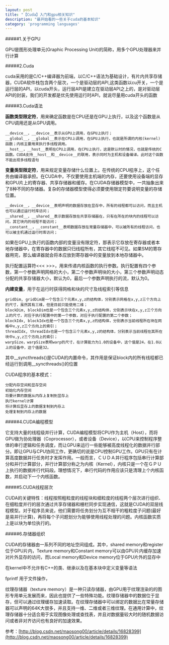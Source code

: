 ```yaml
---                                                                                                                                                             
layout: post
title: "【Cuda】入门和gpu相关知识"
description: "最开始看的一些关于cuda的基本知识"
category: 'programming languages'
---
```


#####1.关于GPU

GPU是图形处理单元(Graphic Processing Unit)的简称，用多个GPU处理器来并行计算

#####2.Cuda
	
cuda采用的是C/C++编译器为前端，以C/C++语法为基础设计，有片内共享存储器，CUDA软件栈包含两个层次，一个是驱动层的API,这类函数以cu开关，一个是运行层的API，以cuda开头，运行层API是建立在驱动层API之上的，是对驱动层API的封装，我们的开发都是优先使用运行时API，就说尽量用cuda开头的函数

#####3.Cuda语法

**函数类型限定符**，用来确定函数是在CPU还是在GPU上执行，以及这个函数是从CPU调用还是从GPU调用。

	__device__，__device__表示从GPU上调用，在GPU上执行；
	__global__，__global__表示在CPU上调用，在GPU上执行，也就是所谓的内核(kernel)函数；内核主要用来执行多线程调用。
	__host__，__host__表明在CPU上调用，在CPU上执行，这是默认时的情况，也就是传统的C函数。CUDA支持__host__和__device__的联用，表示同时为主机和设备编译。此时这个函数不能出现多线程语句

**变量类型限定符**，用来规定变量存储什么位置上。在传统的CPU程序上，这个任务由编译器承担。在CUDA中，不仅要使用主机端的内存，还要使用设备端的显存和GPU片上的寄存器、共享存储器和缓存。在CUDA存储器模型中，一共抽象出来了8种不同的存储器。复杂的存储器模型使得必须要使用限定符要说明变量的存储位置。

	__device__，__device__表明声明的数据存放在显存中，所有的线程都可以访问，而且主机也可以通过运行时库访问；
	__shared__，__shared__表示数据存放在共享存储器在，只有在所在的块内的线程可以访问，其它块内的线程不能访问；
	__constant__，__constant__表明数据存放在常量存储器中，可以被所有的线程访问，也可以被主机通过运行时库访问；

如果在GPU上执行的函数内部的变量没有限定符，那表示它存放在寄存器或者本地存储器中，在寄存器中的数据只归线程所有，其它线程不可见。如果SM的寄存器用完，那么编译器就会将本应放到寄存器中的变量放到本地存储器中。

执行配置运算符<<< >>>，用来传递内核函数的执行参数。执行配置有四个参数，第一个参数声明网格的大小，第二个参数声明块的大小，第三个参数声明动态分配的共享存储器大小，默认为0，最后一个参数声明执行的流，默认为0。

**内建变量**，用于在运行时获得网格和块的尺寸及线程索引等信息

	gridDim, gridDim是一个包含三个元素x,y,z的结构体，分别表示网格在x,y,z三个方向上的尺寸，虽然其有三维，但是目前只能使用二维；
	blockDim, blockDim也是一个包含三个元素x,y,z的结构体，分别表示块在x,y,z三个方向上的尺寸，对应于执行配置中的第一个参数，对应于执行配置的第二个参数；
	blockIdx, blockIdx也是一个包含三个元素x,y,z的结构体，分别表示当前线程所在块在网格中x,y,z三个方向上的索引；
	threadIdx, threadIdx也是一个包含三个元素x,y,z的结构体，分别表示当前线程在其所在块中x,y,z三个方向上的索引；
	warpSize，warpSize表明warp的尺寸，在计算能力为1.0的设备中，这个值是24，在1.0以上的设备中，这个值是32。

其中__syncthreads()是CUDA的内置命令，其作用是保证block内的所有线程都已经运行到调用__syncthreads()的位置

CUDA程序的基本模式：

	分配内存空间和显存空间
	初始化内存空间
	将要计算的数据从内存上复制到显存上
	执行kernel计算
	将计算后显存上的数据复制到内存上
	处理复制到内存上的数据

#####4.CUDA编程模型

它支持大量的线程级并行计算，CUDA编程模型将CPU作为主机（Host），而将GPU做为协处理器（Coprocessor），或者设备（Device），以CPU来控制程序整体的串行逻辑和任务调度，而让GPU来运行一些能够被高度线程化的数据并行部分。即让GPU与CPU协同工作，更确切的说是CPU控制GPU工作。GPU只有在计算高度数据并行任务时才发挥作用。一般而言，ＣＵＤＡ并行程序包括串行计算部分和并行计算部分，并行计算部分称之为内核（Kernel），内核只是一个在ＧＰＵ上执行的数据并行代码段。理想情况下，串行代码的作用应该只是清理上个内核函数，并启动下一个内核函数。

#####5.CUDA线程层次

CUDA的关键特性：线程按照粗粒度的线程块和细粒度的线程两个层次进行组织、在细粒度并行的层次通过共享存储器和栅栏同步实现通信，这就是CUDA的双层线程模型。对于程序员来说，他们需要将任务划分为互不相干的粗粒度子问题(最好是易并行计算)，再将每个子问题划分为能够使用线程处理的问题。内核函数实质上是以块为单位执行的。

#####6.存储器组织

CUDA的存储器由一系列不同的地址空间组成。其中，shared memory和register位于GPU片内，Texture memory和Constant memory可以由GPU片内缓存加速对片外显存的访问，而Local memory和Device memory位于GPU片外的显存中

在kernel中不允许有C++的类、继承以及在基本块中定义变量等语法

fprintf 用于文件操作，

纹理存储器（texture memory）是一种只读存储器，由GPU用于纹理渲染的的图形专用单元发展而来，因此也提供了一些特殊功能。纹理存储器中的数据位于显存，但可以通过纹理缓存加速读取。在纹理存储器中可以绑定的数据比在常量存储器可以声明的64K大很多，并且支持一维、二维或者三维纹理。在通用计算中，纹理存储器十分适合用于实现图像处理或查找表，并且对数据量较大时的随机数据访问或者非对齐访问也有良好的加速效果。




























参考：[http://blog.csdn.net/maosong00/article/details/16828399](http://blog.csdn.net/maosong00/article/details/16828399)
